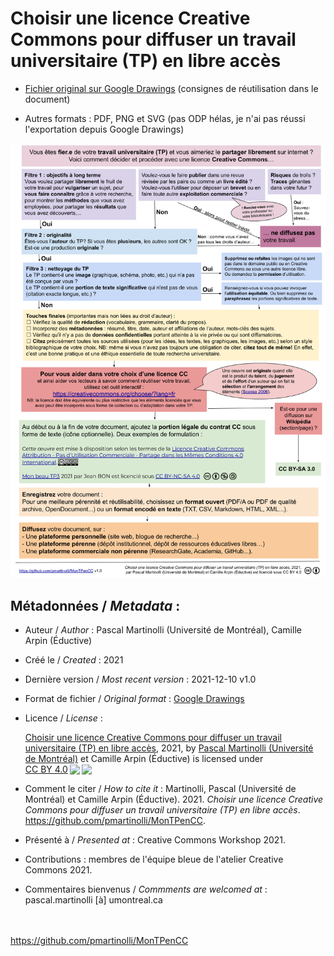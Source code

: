 # Choisir une licence Creative Commons pour diffuser un travail universitaire (TP) en libre accès



* [Fichier original sur Google Drawings](https://docs.google.com/drawings/d/17stM1IWPrpJa7_PWLMmSXv2xsyDI3bFhmhHSw3ynfDk/edit?usp=sharing) (consignes de réutilisation dans le document)

* Autres formats : PDF, PNG et SVG (pas ODP hélas, je n'ai pas réussi l'exportation depuis Google Drawings)

[![](https://raw.githubusercontent.com/pmartinolli/MonTPenCC/main/Partager-mon-TP-sous-CC.png)](https://raw.githubusercontent.com/pmartinolli/MonTPenCC/main/Partager-mon-TP-sous-CC.png)

## Métadonnées / *Metadata* :

* Auteur / *Author* : Pascal Martinolli (Université de Montréal), Camille Arpin (Éductive)

* Créé le / *Created* : 2021

* Dernière version / *Most recent version* : 2021-12-10 v1.0

* Format de fichier / *Original format* : [Google Drawings](https://docs.google.com/drawings/d/17stM1IWPrpJa7_PWLMmSXv2xsyDI3bFhmhHSw3ynfDk/edit?usp=sharing)

* Licence / *License* : <p xmlns:cc="http://creativecommons.org/ns#" xmlns:dct="http://purl.org/dc/terms/"><a property="dct:title" rel="cc:attributionURL" href="https://github.com/pmartinolli/MonTPenCC">Choisir une licence Creative Commons pour diffuser un travail universitaire (TP) en libre accès</a>, 2021, by <a rel="cc:attributionURL dct:creator" property="cc:attributionName" href="https://github.com/pmartinolli">Pascal Martinolli (Université de Montréal)</a> et Camille Arpin (Éductive) is licensed under <a href="http://creativecommons.org/licenses/by/4.0/?ref=chooser-v1" target="_blank" rel="license noopener noreferrer" style="display:inline-block;">CC BY 4.0<img style="height:22px!important;margin-left:3px;vertical-align:text-bottom;" src="https://mirrors.creativecommons.org/presskit/icons/cc.svg?ref=chooser-v1"><img style="height:22px!important;margin-left:3px;vertical-align:text-bottom;" src="https://mirrors.creativecommons.org/presskit/icons/by.svg?ref=chooser-v1"></a></p>

* Comment le citer / *How to cite it* : Martinolli, Pascal (Université de Montréal) et Camille Arpin (Éductive). 2021. *Choisir une licence Creative Commons pour diffuser un travail universitaire (TP) en libre accès*. https://github.com/pmartinolli/MonTPenCC.

* Présenté à / *Presented at* : Creative Commons Workshop 2021.

* Contributions : membres de l'équipe bleue de l'atelier Creative Commons 2021.

* Commentaires bienvenus / *Commments are welcomed at* : pascal.martinolli [à] umontreal.ca

\
\
https://github.com/pmartinolli/MonTPenCC
